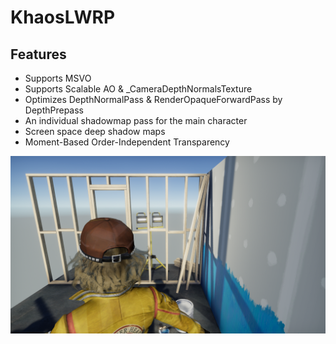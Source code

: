 # KhaosLWRP


## Features

* Supports MSVO
* Supports Scalable AO & _CameraDepthNormalsTexture
* Optimizes DepthNormalPass & RenderOpaqueForwardPass by DepthPrepass
* An individual shadowmap pass for the main character
* Screen space deep shadow maps
* Moment-Based Order-Independent Transparency

![screenshot](Pics/screenshot.png) 